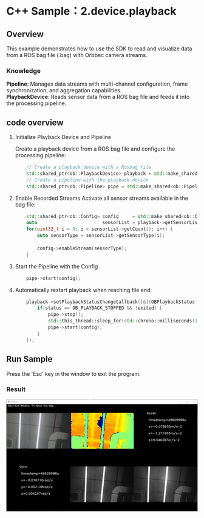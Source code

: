 # C++ Sample：2.device.playback

## Overview

This example demonstrates how to use the SDK to read and visualize data from a ROS bag file (.bag) with Orbbec camera streams.

### Knowledge

**Pipeline**: Manages data streams with multi-channel configuration, frame synchronization, and aggregation capabilities.  
**PlaybackDevice**: Reads sensor data from a ROS bag file and feeds it into the processing pipeline.

## code overview

1. Initialize Playback Device and Pipeline

    Create a playback device from a ROS bag file and configure the processing pipeline:

    ```cpp
        // Create a playback device with a Rosbag file
        std::shared_ptr<ob::PlaybackDevice> playback = std::make_shared<ob::PlaybackDevice>(filePath);
        // Create a pipeline with the playback device
        std::shared_ptr<ob::Pipeline> pipe = std::make_shared<ob::Pipeline>(playback);
    ```

2. Enable Recorded Streams
    Activate all sensor streams available in the bag file:

    ```cpp
        std::shared_ptr<ob::Config> config     = std::make_shared<ob::Config>();
        auto                        sensorList = playback->getSensorList();
        for(uint32_t i = 0; i < sensorList->getCount(); i++) {
            auto sensorType = sensorList->getSensorType(i);

            config->enableStream(sensorType);
        }
    ```

3. Start the Pipeline with the Config

    ```cpp
        pipe->start(config);
    ```

4. Automatically restart playback when reaching file end:

    ```cpp
        playback->setPlaybackStatusChangeCallback([&](OBPlaybackStatus status) {
            if(status == OB_PLAYBACK_STOPPED && !exited) {
                pipe->stop();
                std::this_thread::sleep_for(std::chrono::milliseconds(1000));
                pipe->start(config);
            }
        });
    ```

## Run Sample

Press the 'Esc' key in the window to exit the program.

### Result

![image](../../docs/resource/device_playbcak.jpg)

